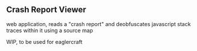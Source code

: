 ## Crash Report Viewer

web application, reads a "crash report" and deobfuscates javascript stack traces within it using a source map

WIP, to be used for eaglercraft
